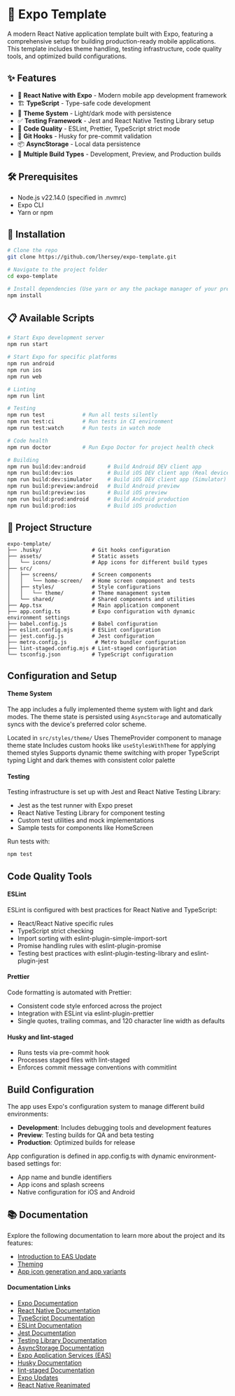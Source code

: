 # 📱 Expo Template

A modern React Native application template built with Expo, featuring a comprehensive setup for building production-ready mobile applications. This template includes theme handling, testing infrastructure, code quality tools, and optimized build configurations.

## ✨ Features

- 📱 **React Native with Expo** - Modern mobile app development framework
- 🏗️ **TypeScript** - Type-safe code development
- 🎨 **Theme System** - Light/dark mode with persistence
- ✅ **Testing Framework** - Jest and React Native Testing Library setup
- 🧹 **Code Quality** - ESLint, Prettier, TypeScript strict mode
- 🔄 **Git Hooks** - Husky for pre-commit validation
- 📦 **AsyncStorage** - Local data persistence
- 🚀 **Multiple Build Types** - Development, Preview, and Production builds

## 🛠️ Prerequisites

- Node.js v22.14.0 (specified in .nvmrc)
- Expo CLI
- Yarn or npm

## 🚀 Installation

```bash
# Clone the repo
git clone https://github.com/lhersey/expo-template.git

# Navigate to the project folder
cd expo-template

# Install dependencies (Use yarn or any the package manager of your preference)
npm install
```

## 📋 Available Scripts

```bash
# Start Expo development server
npm run start

# Start Expo for specific platforms
npm run android
npm run ios
npm run web

# Linting
npm run lint

# Testing
npm run test            # Run all tests silently
npm run test:ci         # Run tests in CI environment
npm run test:watch      # Run tests in watch mode

# Code health
npm run doctor          # Run Expo Doctor for project health check

# Building
npm run build:dev:android       # Build Android DEV client app
npm run build:dev:ios           # Build iOS DEV client app (Real device)
npm run build:dev:simulator     # Build iOS DEV client app (Simulator)
npm run build:preview:android   # Build Android preview
npm run build:preview:ios       # Build iOS preview
npm run build:prod:android      # Build Android production
npm run build:prod:ios          # Build iOS production
```

## 📁 Project Structure

```
expo-template/
├── .husky/                # Git hooks configuration
├── assets/                # Static assets
│   └── icons/             # App icons for different build types
├── src/
│   ├── screens/           # Screen components
│   │   └── home-screen/   # Home screen component and tests
│   ├── styles/            # Style configurations
│   │   └── theme/         # Theme management system
│   └── shared/            # Shared components and utilities
├── App.tsx                # Main application component
├── app.config.ts          # Expo configuration with dynamic environment settings
├── babel.config.js        # Babel configuration
├── eslint.config.mjs      # ESLint configuration
├── jest.config.js         # Jest configuration
├── metro.config.js         # Metro bundler configuration
├── lint-staged.config.mjs # Lint-staged configuration
└── tsconfig.json          # TypeScript configuration
```

## Configuration and Setup

#### **Theme System**

The app includes a fully implemented theme system with light and dark modes. The theme state is persisted using `AsyncStorage` and automatically syncs with the device's preferred color scheme.

Located in `src/styles/theme/`
Uses ThemeProvider component to manage theme state
Includes custom hooks like `useStylesWithTheme` for applying themed styles
Supports dynamic theme switching with proper TypeScript typing
Light and dark themes with consistent color palette

#### **Testing**

Testing infrastructure is set up with Jest and React Native Testing Library:

- Jest as the test runner with Expo preset
- React Native Testing Library for component testing
- Custom test utilities and mock implementations
- Sample tests for components like HomeScreen

Run tests with:

```bash
npm test
```

## Code Quality Tools

#### **ESLint**

ESLint is configured with best practices for React Native and TypeScript:

- React/React Native specific rules
- TypeScript strict checking
- Import sorting with eslint-plugin-simple-import-sort
- Promise handling rules with eslint-plugin-promise
- Testing best practices with eslint-plugin-testing-library and eslint-plugin-jest

#### **Prettier**

Code formatting is automated with Prettier:

- Consistent code style enforced across the project
- Integration with ESLint via eslint-plugin-prettier
- Single quotes, trailing commas, and 120 character line width as defaults

#### **Husky and lint-staged**

- Runs tests via pre-commit hook
- Processes staged files with lint-staged
- Enforces commit message conventions with commitlint

## Build Configuration

The app uses Expo's configuration system to manage different build environments:

- **Development**: Includes debugging tools and development features
- **Preview**: Testing builds for QA and beta testing
- **Production**: Optimized builds for release

App configuration is defined in app.config.ts with dynamic environment-based settings for:

- App name and bundle identifiers
- App icons and splash screens
- Native configuration for iOS and Android

## 📚 Documentation

Explore the following documentation to learn more about the project and its features:

- [Introduction to EAS Update](docs/updates/introduction.md)
- [Theming](docs/themes/introduction.md)
- [App icon generation and app variants](docs/app-icons/introduction.md)

#### Documentation Links

- [Expo Documentation](https://docs.expo.dev/)
- [React Native Documentation](https://reactnative.dev/docs/getting-started)
- [TypeScript Documentation](https://www.typescriptlang.org/docs/)
- [ESLint Documentation](https://eslint.org/docs/latest/)
- [Jest Documentation](https://jestjs.io/docs/getting-started)
- [Testing Library Documentation](https://testing-library.com/docs/react-native-testing-library/intro/)
- [AsyncStorage Documentation](https://react-native-async-storage.github.io/async-storage/docs/install/)
- [Expo Application Services (EAS)](https://docs.expo.dev/eas/)
- [Husky Documentation](https://typicode.github.io/husky/#/)
- [lint-staged Documentation](https://github.com/okonet/lint-staged#readme)
- [Expo Updates](https://docs.expo.dev/versions/latest/sdk/updates/)
- [React Native Reanimated](https://docs.swmansion.com/react-native-reanimated/)
